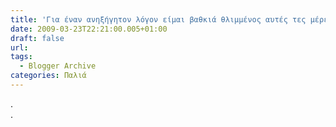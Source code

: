 ```yaml
---
title: 'Για έναν ανηξήγητον λόγον είμαι βαθκιά θλιμμένος αυτές τες μέρες'
date: 2009-03-23T22:21:00.005+01:00
draft: false
url: 
tags:
  - Blogger Archive
categories: Παλιά
---
```


.  
.

